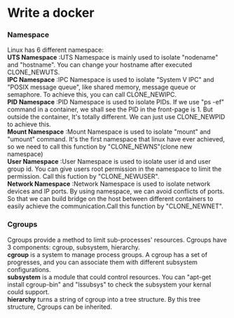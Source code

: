 # Write a docker  
### Namespace  
Linux has 6 different namespace:  
**UTS Namespace** :UTS Namespace is mainly used to isolate "nodename" and "hostname". You can change your hostname after executed CLONE_NEWUTS.   
**IPC Namespace** :IPC Namespace is used to isolate "System V IPC" and "POSIX message queue", like shared memory, message queue or semaphore. To achieve this, you can call CLONE_NEWIPC.   
**PID Namespace** :PID Namespace is used to isolate PIDs. If we use "ps -ef" command in a container, we shall see the PID in the front-page is 1. But outside the container, It's totally different.  We can just use CLONE_NEWPID to achieve this.   
**Mount Namespace** :Mount Namespace is used to isolate "mount" and "umount" command. It's the first namespace that linux have ever achieved, so we need to call this function by "CLONE_NEWNS"(clone new namespace)  
**User Namespace** :User Namespace is used to isolate user id and user group id. You can give users root permission in the namespace to limit the permission. Call this fuction by "CLONE_NEWUSER".  
**Network Namespace** :Network Namespace is used to isolate network devices and IP ports. By using namespace, we can avoid conflicts of ports. So that we can build bridge on the host between different containers to easily achieve the communication.Call this function by "CLONE_NEWNET".    
  
### Cgroups   
Cgroups provide a method to limit sub-processes' resources. Cgroups have 3 components: cgroup, subsystem, hierarchy.   
**cgroup** is a system to manage process groups. A cgroup has a set of progresses, and you can associate them with different subsystem configurations.   
**subsystem** is a module that could control resources. You can "apt-get install cgroup-bin" and "lssubsys" to check the subsystem your kernal could support.    
**hierarchy** turns a string of cgroup into a tree structure. By this tree structure, Cgroups can be inherited.   




